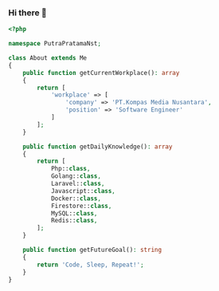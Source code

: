 ### Hi there 👋
```php
<?php

namespace PutraPratamaNst;

class About extends Me
{
    public function getCurrentWorkplace(): array
    {
        return [
            'workplace' => [
                'company' => 'PT.Kompas Media Nusantara',
                'position' => 'Software Engineer'         
            ]
        ];
    }

    public function getDailyKnowledge(): array
    {
        return [
            Php::class,
            Golang::class,
            Laravel::class,
            Javascript::class,
            Docker::class,
            Firestore::class,
            MySQL::class,
            Redis::class,
        ];
    }

    public function getFutureGoal(): string
    {
        return 'Code, Sleep, Repeat!';
    }
}
```

<!--
**putrapratamanst/putrapratamanst** is a ✨ _special_ ✨ repository because its `README.md` (this file) appears on your GitHub profile.

Here are some ideas to get you started:

- 🔭 I’m currently working on ...
- 🌱 I’m currently learning ...
- 👯 I’m looking to collaborate on ...
- 🤔 I’m looking for help with ...
- 💬 Ask me about ...
- 📫 How to reach me: ...
- 😄 Pronouns: ...
- ⚡ Fun fact: ...
-->
